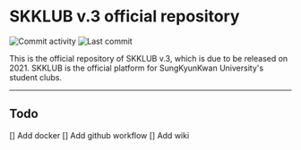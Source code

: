 # SKKLUB v.3 official repository

![Commit activity](https://img.shields.io/github/commit-activity/w/SKKU-TSC/skklub-v3-full?style=for-the-badge&logo=github
)
![Last commit](https://img.shields.io/github/last-commit/SKKU-TSC/skklub-v3-full?style=for-the-badge&logo=github
)

This is the official repository of SKKLUB v.3, which is due to be released on 2021. SKKLUB is the official platform for SungKyunKwan University's student clubs.

---
## Todo

[] Add docker
[] Add github workflow
[] Add wiki
